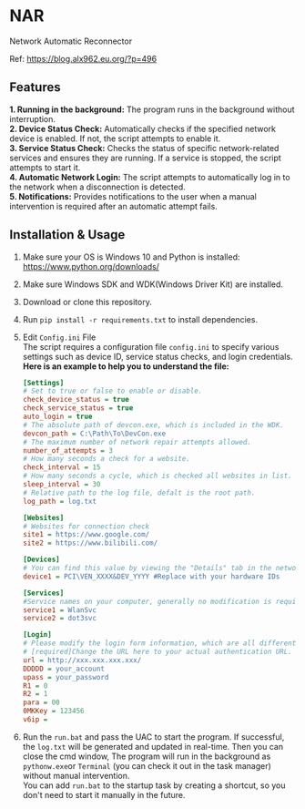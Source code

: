 # NAR
Network Automatic Reconnector

Ref: https://blog.alx962.eu.org/?p=496  
## Features
**1. Running in the background:** The program runs in the background without interruption.  
**2. Device Status Check:** Automatically checks if the specified network device is enabled. If not, the script attempts to enable it.  
**3. Service Status Check:** Checks the status of specific network-related services and ensures they are running. If a service is stopped, the script attempts to start it.  
**4. Automatic Network Login:** The script attempts to automatically log in to the network when a disconnection is detected.  
**5. Notifications:** Provides notifications to the user when a manual intervention is required after an automatic attempt fails.
## Installation & Usage
1. Make sure your OS is Windows 10 and Python is installed: https://www.python.org/downloads/
2. Make sure Windows SDK and WDK(Windows Driver Kit) are installed.
3. Download or clone this repository.
4. Run `pip install -r requirements.txt` to install dependencies.
5. Edit `Config.ini` File  
   The script requires a configuration file `config.ini` to specify various settings such as device ID, service status checks, and login credentials.
  **Here is an example to help you to understand the file:**  
   ```ini
   [Settings]
   # Set to true or false to enable or disable.
   check_device_status = true 
   check_service_status = true
   auto_login = true           
   # The absolute path of devcon.exe, which is included in the WDK.
   devcon_path = C:\Path\To\DevCon.exe
   # The maximum number of network repair attempts allowed.
   number_of_attempts = 3 
   # How many seconds a check for a website.
   check_interval = 15
   # How many seconds a cycle, which is checked all websites in list.
   sleep_interval = 30
   # Relative path to the log file, defalt is the root path.
   log_path = log.txt

   [Websites]
   # Websites for connection check
   site1 = https://www.google.com/
   site2 = https://www.bilibili.com/

   [Devices] 
   # You can find this value by viewing the "Details" tab in the network card properties through the Device Manager and selecting "Hardware ID"
   device1 = PCI\VEN_XXXX&DEV_YYYY #Replace with your hardware IDs

   [Services] 
   #Service names on your computer, generally no modification is required.
   service1 = WlanSvc
   service2 = dot3svc

   [Login]   
   # Please modify the login form information, which are all different, depends on your operator, no need to worry.
   # [required]Change the URL here to your actual authentication URL.
   url = http://xxx.xxx.xxx.xxx/ 
   DDDDD = your_account  
   upass = your_password
   R1 = 0
   R2 = 1
   para = 00
   0MKKey = 123456
   v6ip = 
   ```
  

6. Run the `run.bat` and pass the UAC to start the program. If successful, the `log.txt` will be generated and updated in real-time. 
   Then you can close the cmd window, The program will run in the background as `pythonw.exe`or `Terminal` (you can check it out in the task manager) without manual intervention.  
   You can add `run.bat` to the startup task by creating a shortcut, so you don't need to start it manually in the future.
